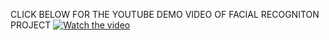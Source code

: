 CLICK BELOW FOR THE YOUTUBE DEMO VIDEO OF FACIAL RECOGNITON PROJECT
[![Watch the video](https://img.youtube.com/vi/nyfV-OWfZsY/maxresdefault.jpg)](https://youtu.be/nyfV-OWfZsY&t)
